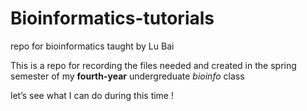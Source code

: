 # Bioinformatics-tutorials 
repo for bioinformatics taught by Lu Bai

This is a repo for recording the files needed and created in the spring semester of my **fourth-year** undergreduate *bioinfo* class

let’s see what I can do during this time !
